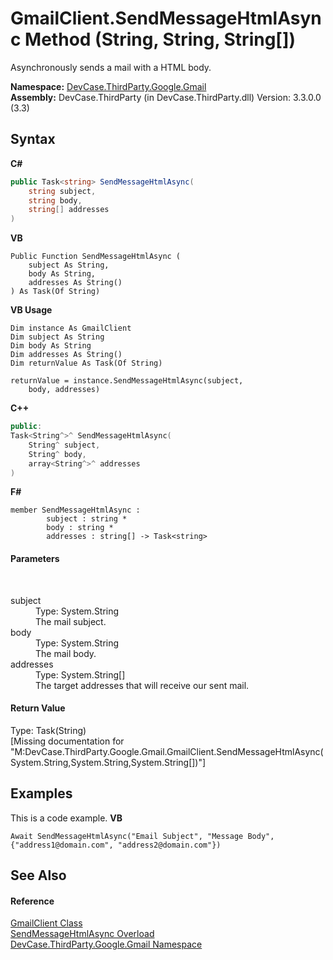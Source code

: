 # GmailClient.SendMessageHtmlAsync Method (String, String, String[])
 

Asynchronously sends a mail with a HTML body.

**Namespace:**&nbsp;<a href="N_DevCase_ThirdParty_Google_Gmail">DevCase.ThirdParty.Google.Gmail</a><br />**Assembly:**&nbsp;DevCase.ThirdParty (in DevCase.ThirdParty.dll) Version: 3.3.0.0 (3.3)

## Syntax

**C#**<br />
``` C#
public Task<string> SendMessageHtmlAsync(
	string subject,
	string body,
	string[] addresses
)
```

**VB**<br />
``` VB
Public Function SendMessageHtmlAsync ( 
	subject As String,
	body As String,
	addresses As String()
) As Task(Of String)
```

**VB Usage**<br />
``` VB Usage
Dim instance As GmailClient
Dim subject As String
Dim body As String
Dim addresses As String()
Dim returnValue As Task(Of String)

returnValue = instance.SendMessageHtmlAsync(subject, 
	body, addresses)
```

**C++**<br />
``` C++
public:
Task<String^>^ SendMessageHtmlAsync(
	String^ subject, 
	String^ body, 
	array<String^>^ addresses
)
```

**F#**<br />
``` F#
member SendMessageHtmlAsync : 
        subject : string * 
        body : string * 
        addresses : string[] -> Task<string> 

```


#### Parameters
&nbsp;<dl><dt>subject</dt><dd>Type: System.String<br />The mail subject.</dd><dt>body</dt><dd>Type: System.String<br />The mail body.</dd><dt>addresses</dt><dd>Type: System.String[]<br />The target addresses that will receive our sent mail.</dd></dl>

#### Return Value
Type: Task(String)<br />\[Missing <returns> documentation for "M:DevCase.ThirdParty.Google.Gmail.GmailClient.SendMessageHtmlAsync(System.String,System.String,System.String[])"\]

## Examples
This is a code example. 
**VB**<br />
``` VB
Await SendMessageHtmlAsync("Email Subject", "Message Body", {"address1@domain.com", "address2@domain.com"})
```


## See Also


#### Reference
<a href="T_DevCase_ThirdParty_Google_Gmail_GmailClient">GmailClient Class</a><br /><a href="Overload_DevCase_ThirdParty_Google_Gmail_GmailClient_SendMessageHtmlAsync">SendMessageHtmlAsync Overload</a><br /><a href="N_DevCase_ThirdParty_Google_Gmail">DevCase.ThirdParty.Google.Gmail Namespace</a><br />
